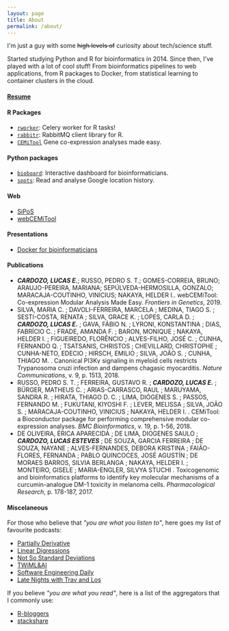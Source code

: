 ```yaml
---
layout: page
title: About
permalink: /about/
---
```

I'm just a guy with some ~~high levels of~~ curiosity about tech/science stuff.

Started studying Python and R for bioinformatics in 2014. Since then, I've played with a lot of cool stuff! From bioinformatics pipelines to web applications, from R packages to Docker, from statistical learning to container clusters in the cloud.

#### [Resume](/assets/pdf/resume.pdf)

#### R Packages
 - [`rworker`](https://github.com/lecardozo/rworker): Celery worker for R tasks!
 - [`rabbitr`](https://github.com/lecardozo/rabbitr): RabbitMQ client library for R.
 - [`CEMiTool`](https://bioconductor.org/packages/release/bioc/html/CEMiTool.html) Gene co-expression analyses made easy.

#### Python packages
 - [`bioboard`](http://b.ioboard.org): Interactive dashboard for bioinformaticians.
 - [`spots`](https://github.com/lecardozo/spots): Read and analyse Google location history.

#### Web
 - [SiPoS](https://sipos.fcf.usp.br)
 - [webCEMiTool](https://cemitool.sysbio.tools)

#### Presentations
 - [Docker for bioinformaticians](/assets/pdf/docker-for-bioinformaticians.pdf)

#### Publications
 - _**CARDOZO, LUCAS E.**_; RUSSO, PEDRO S. T.; GOMES-CORREIA, BRUNO; ARAUJO-PEREIRA, MARIANA; SEPÚLVEDA-HERMOSILLA, GONZALO; MARACAJA-COUTINHO, VINICIUS; 
 NAKAYA, HELDER I.. webCEMiTool: Co-expression Modular Analysis Made Easy. _Frontiers in Genetics_, 2019.
 - SILVA, MARIA C. ; DAVOLI-FERREIRA, MARCELA ; MEDINA, TIAGO S. ; SESTI-COSTA, RENATA ; SILVA, GRACE K. ; LOPES, CARLA D. ; _**CARDOZO, LUCAS E.**_ ; GAVA, FÁBIO N. ; LYRONI, KONSTANTINA ; DIAS, FABRÍCIO C. ; FRADE, AMANDA F. ; BARON, MONIQUE ; NAKAYA, HELDER I. ; FIGUEIREDO, FLORÊNCIO ; ALVES-FILHO, JOSÉ C. ; CUNHA, FERNANDO Q. ; TSATSANIS, CHRISTOS ; CHEVILLARD, CHRISTOPHE ; CUNHA-NETO, EDECIO ; HIRSCH, EMILIO ; SILVA, JOÃO S. ; CUNHA, THIAGO M. . Canonical PI3Kγ signaling in myeloid cells restricts Trypanosoma cruzi infection and dampens chagasic myocarditis. _Nature Communications_, v. 9, p. 1513, 2018.
 - RUSSO, PEDRO S. T. ; FERREIRA, GUSTAVO R. ; _**CARDOZO, LUCAS E.**_ ; BÜRGER, MATHEUS C. ; ARIAS-CARRASCO, RAUL ; MARUYAMA, SANDRA R. ; HIRATA, THIAGO D. C. ; LIMA, DIÓGENES S. ; PASSOS, FERNANDO M. ; FUKUTANI, KIYOSHI F. ; LEVER, MELISSA ; SILVA, JOÃO S. ; MARACAJA-COUTINHO, VINICIUS ; NAKAYA, HELDER I. . CEMiTool: a Bioconductor package for performing comprehensive modular co-expression analyses. _BMC Bioinformatics_, v. 19, p. 1-56, 2018.
 - DE OLIVEIRA, ÉRICA APARECIDA ; DE LIMA, DIOGENES SAULO ; _**CARDOZO, LUCAS ESTEVES**_ ; DE SOUZA, GARCIA FERREIRA ; DE SOUZA, NAYANE ; ALVES-FERNANDES, DEBORA KRISTINA ; FAIÃO-FLORES, FERNANDA ; PABLO QUINCOCES, JOSÉ AGUSTÍN ; DE MORAES BARROS, SILVIA BERLANGA ; NAKAYA, HELDER I. ; MONTEIRO, GISELE ; MARIA-ENGLER, SILVYA STUCHI . Toxicogenomic and bioinformatics platforms to identify key molecular mechanisms of a curcumin-analogue DM-1 toxicity in melanoma cells. _Pharmacological Research_, p. 178-187, 2017.

#### Miscelaneous

For those who believe that *"you are what you listen to"*, here goes my list of favourite podcasts:

 - [Partially Derivative](http://partiallyderivative.com/)
 - [Linear Digressions](http://lineardigressions.com/)
 - [Not So Standard Deviations](http://lineardigressions.com/)
 - [TWiML&AI](http://lineardigressions.com/)
 - [Software Engineering Daily](https://softwareengineeringdaily.com/)
 - [Late Nights with Trav and Los](http://www.travandlos.com/)

If you believe *"you are what you read"*, here is a list of the aggregators that I commonly use:

 - [R-bloggers](https://www.r-bloggers.com/)
 - [stackshare](https://stackshare.io/)

